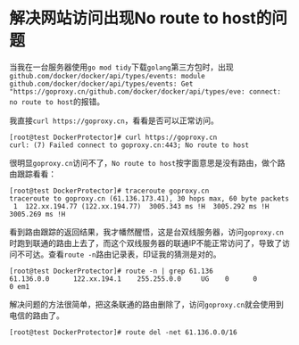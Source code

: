 # 解决网站访问出现No route to host的问题

当我在一台服务器使用`go mod tidy`下载`golang`第三方包时，出现`github.com/docker/docker/api/types/events: module github.com/docker/docker/api/types/events: Get "https://goproxy.cn/github.com/docker/docker/api/types/eve: connect: no route to host`的报错。

我直接`curl https://goproxy.cn`，看看是否可以正常访问。

```shell
[root@test DockerProtector]# curl https://goproxy.cn
curl: (7) Failed connect to goproxy.cn:443; No route to host
```

很明显`goproxy.cn`访问不了，`No route to host`按字面意思是没有路由，做个路由跟踪看看：

```shell
[root@test DockerProtector]# traceroute goproxy.cn
traceroute to goproxy.cn (61.136.173.41), 30 hops max, 60 byte packets
 1  122.xx.194.77 (122.xx.194.77)  3005.343 ms !H  3005.292 ms !H  3005.269 ms !H
```

看到路由跟踪的返回结果，我才幡然醒悟，这是台双线服务器，访问`goproxy.cn`时跑到联通的路由上去了，而这个双线服务器的联通IP不能正常访问了，导致了访问不可达。查看`route -n`路由记录表，印证我的猜测是对的。

```shell
[root@test DockerProtector]# route -n | grep 61.136
61.136.0.0      122.xx.194.1    255.255.0.0     UG    0      0        0 em1
```

解决问题的方法很简单，把这条联通的路由删除了，访问`goproxy.cn`就会使用到电信的路由了。

```shell
[root@test DockerProtector]# route del -net 61.136.0.0/16
```

